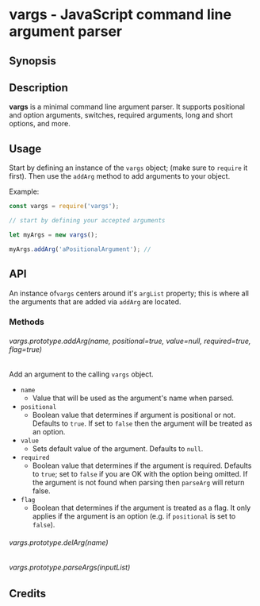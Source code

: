 # vargs - JavaScript command line argument parser

## Synopsis

## Description

**vargs** is a minimal command line argument parser. It supports positional and option arguments, switches, required arguments, long and short options, and more.

## Usage

Start by defining an instance of the `vargs` object; (make sure to `require` it first). Then use the `addArg` method to add arguments to your object.

Example:

```JavaScript
const vargs = require('vargs');

// start by defining your accepted arguments

let myArgs = new vargs();

myArgs.addArg('aPositionalArgument'); //

```

## API

An instance of`vargs` centers around it's `argList` property; this is where all the arguments that are added via `addArg` are located.

### Methods

###### vargs.prototype.addArg(name, positional=true, value=null, required=true, flag=true)
Add an argument to the calling `vargs` object.

- `name` 
	+ Value that will be used as the argument's name when parsed.
- `positional`
	+ Boolean value that determines if argument is positional or not. <br> Defaults to `true`. If set to `false` then the argument will be treated as an option.
- `value`
	+ Sets default value of the argument. Defaults to `null`.
- `required`
	+ Boolean value that determines if the argument is required. Defaults to `true`; set to `false` if you are OK with the option being omitted. If the argument is not found when parsing then `parseArg` will return false.
- `flag`
	+ Boolean that determines if the argument is treated as a flag. It only applies if the argument is an option (e.g. if `positional` is set to `false`).

###### vargs.prototype.delArg(name)
	
###### vargs.prototype.parseArgs(inputList)

## Credits
